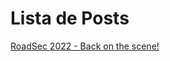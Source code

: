 # Lista de Posts

[RoadSec 2022 - Back on the scene!](https://www.wesleyrodrigues.com.br/markdown_blog_posts/2022/roadsec_2022/)


